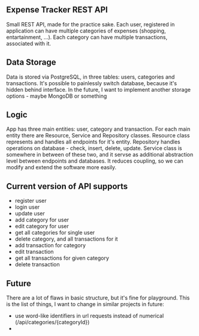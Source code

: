 ## Expense Tracker REST API

Small REST API, made for the practice sake. Each user, registered in application can have multiple categories of expenses (shopping, entartainment, ...). Each category can have multiple transactions, associated with it.

## Data Storage

Data is stored via PostgreSQL, in three tables: users, categories and transactions. It's possible to painlessly switch database, because it's hidden behind interface.
In the future, I want to implement another storage options - maybe MongoDB or something

## Logic

App has three main entities: user, category and transaction. For each main entity there are Resource, Service and Repository classes. 
Resource class represents and handles all endpoints for it's entity. Repository handles operations on database - check, insert, delete, update. Service class is somewhere in between of these two, and it servse as additional abstraction level between endpoints and databases. It reduces coupling, so we can modify and extend the software more easily.

## Current  version of API supports
 
* register user
* login user
* update user
* add category for user
* edit category for user
* get all categories for single user  
* delete category, and all transactions for it
* add transaction for category
* edit transaction
* get all transactions for given category
* delete transaction

## Future

There are a lot of flaws in basic structure, but it's fine for playground. This is the list of things, I want to change in similar projects in future:
* use word-like identifiers in url requests instead of numerical (/api/categories/{categoryId})
* 

